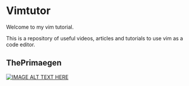 # Vimtutor

Welcome to my vim tutorial.

This is a repository of useful videos, articles and tutorials to use vim as a code editor.

## ThePrimaegen

[![IMAGE ALT TEXT HERE](https://img.youtube.com/vi/watch?v=H3o4l4GVLW0/0.jpg)](https://www.youtube.com/watch?v=YOUTUBE_VIDEO_ID_HERE)
